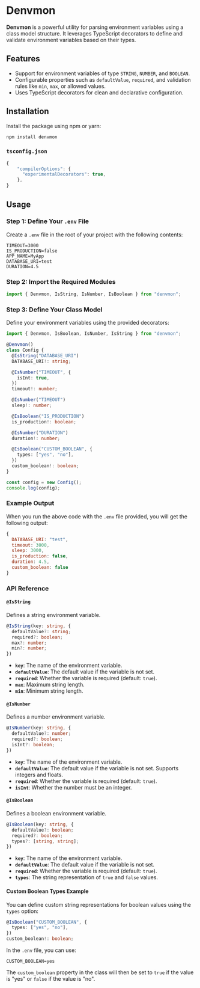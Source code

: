 # Denvmon

**Denvmon** is a powerful utility for parsing environment variables using a class model structure. It leverages TypeScript decorators to define and validate environment variables based on their types.

## Features

- Support for environment variables of type `STRING`, `NUMBER`, and `BOOLEAN`.
- Configurable properties such as `defaultValue`, `required`, and validation rules like `min`, `max`, or allowed values.
- Uses TypeScript decorators for clean and declarative configuration.

## Installation

Install the package using npm or yarn:

```bash
npm install denvmon
```
### `tsconfig.json`
```ts
{
    "compilerOptions": {
      "experimentalDecorators": true,
    },
}
```

## Usage

### Step 1: Define Your `.env` File

Create a `.env` file in the root of your project with the following contents:

```env
TIMEOUT=3000
IS_PRODUCTION=false
APP_NAME=MyApp
DATABASE_URI=test
DURATION=4.5
```

### Step 2: Import the Required Modules

```typescript
import { Denvmon, IsString, IsNumber, IsBoolean } from "denvmon";
```

### Step 3: Define Your Class Model

Define your environment variables using the provided decorators:

```typescript
import { Denvmon, IsBoolean, IsNumber, IsString } from "denvmon";

@Denvmon()
class Config {
  @IsString("DATABASE_URI")
  DATABASE_URI!: string;

  @IsNumber("TIMEOUT", {
    isInt: true,
  })
  timeout!: number;

  @IsNumber("TIMEOUT")
  sleep!: number;

  @IsBoolean("IS_PRODUCTION")
  is_production!: boolean;

  @IsNumber("DURATION")
  duration!: number;

  @IsBoolean("CUSTOM_BOOLEAN", {
    types: ["yes", "no"],
  })
  custom_boolean!: boolean;
}

const config = new Config();
console.log(config);
```

### Example Output

When you run the above code with the `.env` file provided, you will get the following output:

```javascript
{
  DATABASE_URI: "test",
  timeout: 3000,
  sleep: 3000,
  is_production: false,
  duration: 4.5,
  custom_boolean: false
}
```

### API Reference

#### `@IsString`

Defines a string environment variable.

```typescript
@IsString(key: string, {
  defaultValue?: string;
  required?: boolean;
  max?: number;
  min?: number;
})
```

- **`key`**: The name of the environment variable.
- **`defaultValue`**: The default value if the variable is not set.
- **`required`**: Whether the variable is required (default: `true`).
- **`max`**: Maximum string length.
- **`min`**: Minimum string length.

#### `@IsNumber`

Defines a number environment variable.

```typescript
@IsNumber(key: string, {
  defaultValue?: number;
  required?: boolean;
  isInt?: boolean;
})
```

- **`key`**: The name of the environment variable.
- **`defaultValue`**: The default value if the variable is not set. Supports integers and floats.
- **`required`**: Whether the variable is required (default: `true`).
- **`isInt`**: Whether the number must be an integer.

#### `@IsBoolean`

Defines a boolean environment variable.

```typescript
@IsBoolean(key: string, {
  defaultValue?: boolean;
  required?: boolean;
  types?: [string, string];
})
```

- **`key`**: The name of the environment variable.
- **`defaultValue`**: The default value if the variable is not set.
- **`required`**: Whether the variable is required (default: `true`).
- **`types`**: The string representation of `true` and `false` values.

#### Custom Boolean Types Example

You can define custom string representations for boolean values using the `types` option:

```typescript
@IsBoolean("CUSTOM_BOOLEAN", {
  types: ["yes", "no"],
})
custom_boolean!: boolean;
```

In the `.env` file, you can use:

```env
CUSTOM_BOOLEAN=yes
```

The `custom_boolean` property in the class will then be set to `true` if the value is "yes" or `false` if the value is "no".
